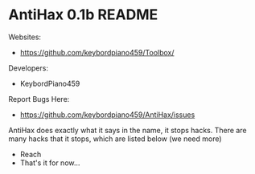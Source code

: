 AntiHax 0.1b README
=============================

Websites:
  - https://github.com/keybordpiano459/Toolbox/

Developers:
  - KeybordPiano459

Report Bugs Here:
  - https://github.com/keybordpiano459/AntiHax/issues

AntiHax does exactly what it says in the name, it stops hacks. There are many hacks that it stops, which are listed below (we need more)
  - Reach
  - That's it for now...